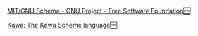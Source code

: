 
[MIT/GNU Scheme - GNU Project - Free Software Foundation🆓](https://www.gnu.org/software/mit-scheme)

[Kawa: The Kawa Scheme language🆓](https://www.gnu.org/software/kawa)
